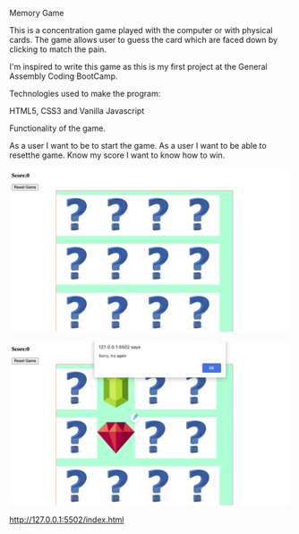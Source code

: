  Memory Game

 This is a concentration game played with the computer or with physical cards. The game allows user to guess the card which are faced down by clicking to match the pain.

 I'm inspired to write this game as this is my first project at the General Assembly Coding BootCamp.


 Technologies used to make the program:

 HTML5, CSS3 and Vanilla Javascript


 Functionality of the game.

 As a user I want to be to start the game.
 As a user I want to be able to resetthe game.
 Know my score
 I want to  know how to win.

![Alt text](images/Screenshot%202023-01-08%20at%209.00.36%20PM.png)
 
![Alt text](images/Screenshot%202023-01-08%20at%209.01.03%20PM.png)



http://127.0.0.1:5502/index.html
